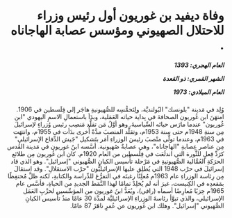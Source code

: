 <h1 dir="rtl">وفاة ديفيد بن غوريون أول رئيس وزراء للاحتلال الصهيوني ومؤسس عصابة الهاجاناه .</h1>

<h5 dir="rtl">العام الهجري:  1393

الشهر القمري: ذو القعدة

العام الميلادي: 1973</h5>

<p dir="rtl">وُلِد في مَدينة "بلونسك" البُولنديَّة، ولِتَحمُّسِه للصُّهيونيةِ هاجَر إلى فِلَسطين في 1906. امتهَنَ ابن غُوريون الصحافةَ في بِداية حياته العَمَلية، وبدَأ باستعمالِ الاسمِ اليهودي "ابن غُوريون" عندما مارَس حياتَه السِّياسيةَ. وهو أوَّلُ مَن تقلَّد مَنصِب رئيس وُزراءٍ لإسرائيلَ مِن سنةِ 1948م حتى سنة 1953م، وتقلَّد المنصبَ مدَّةً أُخرى بدَأت في 1955م، وانتهَت في 1963م، وعندما تولَّى منْصبَ رئيسَ الوزراءِ أمَر بتَشكيل "جَيش الدِّفاع الإسرائيلي" مِن عناصر عِصابةِ "الهاجاناه"، وهي عصابةٌ صُهيونية. أسَّسه ابنُ غوريون في مَدينة القُدس كرَدِّ فِعلٍ للثَّورة التي اندلَعَت في فِلَسطين من العام 1920م. كان ابن غُوريون مِن طلائع الحرَكةِ العُمَّالية الصُّهيونيةِ في مَرْحلة تأْسيس الكيانِ الصُّهيوني "إسرائيل". وهو الذي قاد إسرائيلَ في حرْب 1948 التي يُطلِق عليها الإسرائيليُّون "حرْب الاستقلالِ". وقد استقالَ مِن رِئاسة الوزراءِ عام 1963م مُعلِنًا رغبتَه في التفرُّغ للدِّراسة والكتابةِ، لكنه ظلَّ مُحتفِظًا بمَقعدِه في الكِنيست، غيرَ أنه لم يُخلِدْ تمامًا لهذا النَّمَط الجديدِ من الحياةِ، فأسَّس عام 1965م حِزبًا مُعارِضًا أسماه (رافي)، ويُعَدُّ ابنُ غوريون من المؤسِّسين لحزْبِ العَمَل الإسرائيلي، والذي تبوَّأ رئاسةَ الوزراءِ الإسرائيليَّة لمدَّة 30 عامًا منذُ تأْسيس الكيانِ الصُّهيوني "إسرائيل". وهلك ابن غُوريون عن عُمرٍ ناهَزَ 87 عامًا.</p></br>
